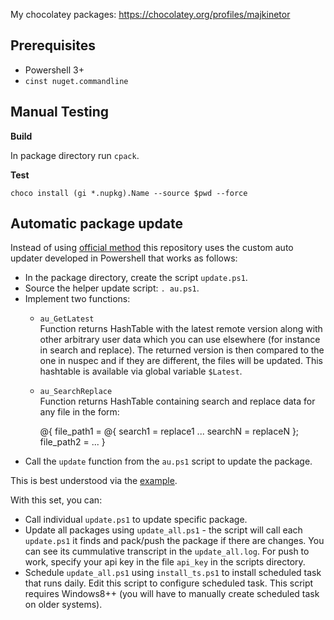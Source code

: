 My chocolatey packages: https://chocolatey.org/profiles/majkinetor

Prerequisites
-------------

- Powershell 3+
- `cinst nuget.commandline`

Manual Testing
--------------

**Build**

In package directory run `cpack`.

**Test**


    choco install (gi *.nupkg).Name --source $pwd --force


Automatic package update
------------------------

Instead of using [official method](https://github.com/chocolatey/choco/wiki/AutomaticPackages) this repository uses the custom auto updater developed in Powershell that works as follows:

- In the package directory, create the script `update.ps1`.
- Source the helper update script: `. au.ps1`.
- Implement two functions:
  - `au_GetLatest`   
  Function returns HashTable with the latest remote version along with other arbitrary user data which you can use elsewhere (for instance in search and replace). The returned version is then compared to the one in nuspec and if they are different, the files will be updated. This hashtable is available via global variable `$Latest`.
  - `au_SearchReplace`  
  Function returns HashTable containing search and replace data for any file in the form: 

    @{ 
        file_path1 = @{ 
            search1 = replace1
            ...
            searchN = replaceN 
        }; 
        file_path2 = ...
     }
- Call the `update` function from the `au.ps1` script to update the package.


This is best understood via the [example](https://github.com/majkinetor/chocolatey/blob/master/dngrep/update.ps1).

With this set, you can:

- Call individual `update.ps1` to update specific package.
- Update all packages using `update_all.ps1` - the script will call each `update.ps1` it finds and pack/push the package if there are changes. You can see its cummulative transcript in the `update_all.log`. For push to work, specify your api key in the file `api_key` in the scripts directory.
- Schedule `update_all.ps1` using `install_ts.ps1` to install scheduled task that runs daily. Edit this script to configure scheduled task. This script requires Windows8++ (you will have to manually create scheduled task on older systems).
